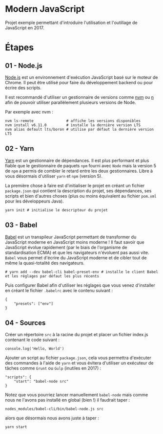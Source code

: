 # Modern JavaScript

Projet exemple permettant d'introduire l'utilisation et l'outillage de JavaScript en 2017.

# Étapes

## 01 - Node.js

[Node.js](https://nodejs.org) est un environnement d'exécution JavaScript basé sur le moteur de Chrome. Il peut être utilisé pour faire du développement backend ou pour écrire des scripts.

Il est recommandé d'utiliser un gestionnaire de versions comme [nvm](https://github.com/creationix/nvm) ou [n](https://github.com/tj/n) afin de pouvoir utiliser parallèlement plusieurs versions de Node.

Par exemple avec nvm :

    nvm ls-remote               # affiche les versions disponibles
    nvm install v6.11.0         # installe la dernière version LTS
    nvm alias default lts/boron # utilise par défaut la dernière version LTS

## 02 - Yarn

[Yarn](https://yarnpkg.com) est un gestionnaire de dépendances.
Il est plus performant et plus fiable que le gestionnaire de paquets `npm` fourni avec `Node` mais la version 5 de `npm` a 
permis de combler le retard entre les deux gestionnaires. Libre à vous désormais d'utiliser `yarn` et `npm` (version 5).

La première chose à faire est d'initialiser le projet en créant un fichier `package.json` qui contient la description du projet, ses dépendances, ses scripts et bien d'autres choses (plus ou moins équivalent au fichier `pom.xml` pour les développeurs Java).

    yarn init # initialise le descripteur du projet

## 03 - Babel

[Babel](https://babeljs.io/) est un transpileur JavaScript permettant de transformer du JavaScript moderne en JavaScript moins moderne !
Il faut savoir que JavaScript évolue rapidement (par le biais de l'organisme de standardisation ECMA) et que les navigateurs n'évoluent 
pas aussi vite. `Babel` vous permet d'écrire du JavaScript moderne et de cibler tout de même la quasi-totalité des navigateurs.

    # yarn add --dev babel-cli babel-preset-env # installe le client Babel et les réglages par défaut les plus récents

Puis configurer Babel afin d'utiliser les réglages que vous venez d'installer en créant le fichier `.babelrc` avec le contenu suivant :

    {
        "presets": ["env"]
    }

## 04 - Sources

Créer un répertoire `src` à la racine du projet et placer un fichier index.js contenant le code suivant :

    console.log('Hello, World')

Ajouter un script au fichier `package.json`, cela vous permettra d'exécuter des commandes à l'aide de `yarn` et vous évitera d'utiliser un exécuteur de tâches comme `Grunt` ou `Gulp` (inutiles en 2017) :

    "scripts": {
        "start": "babel-node src"
    }

Notez que vous pourriez lancer manuellement `babel-node` mais comme nous ne l'avons pas installé en global (bien !) il faudrait taper :

    nodes_modules/babel-cli/bin/babel-node.js src

alors que désormais nous avons juste à taper :

    yarn start
